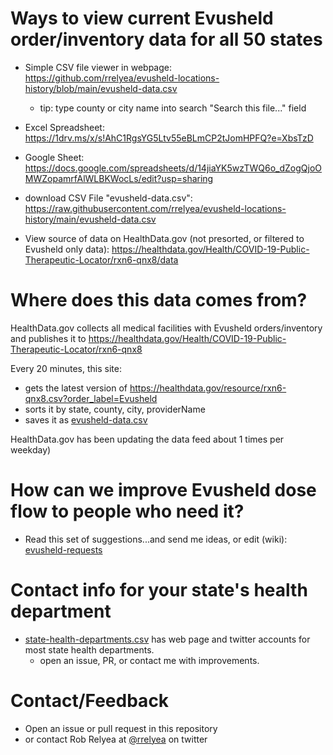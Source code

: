 # Ways to view current Evusheld order/inventory data for all 50 states

- Simple CSV file viewer in webpage: https://github.com/rrelyea/evusheld-locations-history/blob/main/evusheld-data.csv
  - tip: type county or city name into search "Search this file..." field
- Excel Spreadsheet: https://1drv.ms/x/s!AhC1RgsYG5Ltv55eBLmCP2tJomHPFQ?e=XbsTzD
- Google Sheet: https://docs.google.com/spreadsheets/d/14jiaYK5wzTWQ6o_dZogQjoOMWZopamrfAlWLBKWocLs/edit?usp=sharing
- download CSV File "evusheld-data.csv": https://raw.githubusercontent.com/rrelyea/evusheld-locations-history/main/evusheld-data.csv

- View source of data on HealthData.gov (not presorted, or filtered to Evusheld only data): https://healthdata.gov/Health/COVID-19-Public-Therapeutic-Locator/rxn6-qnx8/data

# Where does this data comes from?
HealthData.gov collects all medical facilities with Evusheld orders/inventory and publishes it to https://healthdata.gov/Health/COVID-19-Public-Therapeutic-Locator/rxn6-qnx8

Every 20 minutes, this site:
- gets the latest version of https://healthdata.gov/resource/rxn6-qnx8.csv?order_label=Evusheld
- sorts it by state, county, city, providerName
- saves it as [evusheld-data.csv](https://github.com/rrelyea/evusheld-locations-history/blob/main/evusheld-data.csv)

HealthData.gov has been updating the data feed about 1 times per weekday)

# How can we improve Evusheld dose flow to people who need it?
- Read this set of suggestions...and send me ideas, or edit (wiki): [evusheld-requests](https://github.com/rrelyea/evusheld-locations-history/wiki/Evusheld-Requests)

# Contact info for your state's health department
- [state-health-departments.csv](https://github.com/rrelyea/evusheld-locations-history/blob/main/state-health-departments.csv) has web page and twitter accounts for most state health departments.
  - open an issue, PR, or contact me with improvements.

# Contact/Feedback
- Open an issue or pull request in this repository
- or contact Rob Relyea at [@rrelyea](https://twitter.com/rrelyea) on twitter
